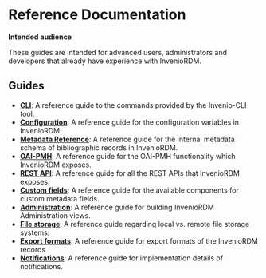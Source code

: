 # Reference Documentation

**Intended audience**

These guides are intended for advanced users, administrators and developers that already have experience with InvenioRDM.

## Guides

- **[CLI](cli.md)**: A reference guide to the commands provided by the Invenio-CLI tool.
- **[Configuration](configuration.md)**: A reference guide for the configuration variables in InvenioRDM.
- **[Metadata Reference](metadata.md)**: A reference guide for the internal metadata schema of bibliographic records in InvenioRDM.
- **[OAI-PMH](oai_pmh.md)**: A reference guide for the OAI-PMH functionality which InvenioRDM exposes.
- **[REST API](rest_api_index.md)**: A reference guide for all the REST APIs that InvenioRDM exposes.
- **[Custom fields](../operate/customize/metadata/custom_fields/widgets.md)**: A reference guide for the available components for custom metadata fields.
- **[Administration](administration_reference.md)**: A reference guide for building InvenioRDM Administration views.
- **[File storage](file_storage.md)**: A reference guide regarding local vs. remote file storage systems.
- **[Export formats](export_formats.md)**: A reference guide for export formats of the InvenioRDM records
- **[Notifications](notifications.md)**: A reference guide for implementation details of notifications.
